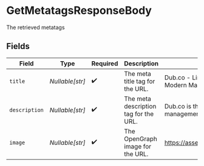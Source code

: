 # GetMetatagsResponseBody

The retrieved metatags


## Fields

| Field                                                        | Type                                                         | Required                                                     | Description                                                  | Example                                                      |
| ------------------------------------------------------------ | ------------------------------------------------------------ | ------------------------------------------------------------ | ------------------------------------------------------------ | ------------------------------------------------------------ |
| `title`                                                      | *Nullable[str]*                                              | :heavy_check_mark:                                           | The meta title tag for the URL.                              | Dub.co - Link Management for Modern Marketing Teams          |
| `description`                                                | *Nullable[str]*                                              | :heavy_check_mark:                                           | The meta description tag for the URL.                        | Dub.co is the open-source link management infrastructure ... |
| `image`                                                      | *Nullable[str]*                                              | :heavy_check_mark:                                           | The OpenGraph image for the URL.                             | https://assets.dub.co/thumbnail.jpg                          |